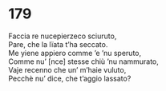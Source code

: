 # 179
  
Faccia re nucepierzeco sciuruto,  
Pare, che la lïata t’ha seccato.  
Me yiene appiero comme ’e ’nu speruto,  
Comme nu’ [nce] stesse chiù ’nu nammurato,  
Vaje recenno che un’ m’haie vuluto,  
Pecchè nu’ dice, che t’aggio lassato?
